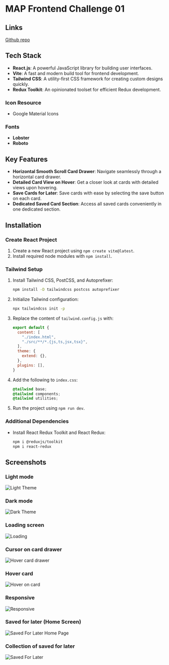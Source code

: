 # MAP Frontend Challenge 01
## Links
[Github repo](https://github.com/Bharatchandran/MAP_Frontend_Challenge_01)
## Tech Stack 

- **React.js**: A powerful JavaScript library for building user interfaces.
- **Vite**: A fast and modern build tool for frontend development.
- **Tailwind CSS**: A utility-first CSS framework for creating custom designs quickly.
- **Redux Toolkit**: An opinionated toolset for efficient Redux development.

### Icon Resource
- Google Material Icons
### Fonts
- **Lobster**
- **Roboto**

## Key Features

- **Horizontal Smooth Scroll Card Drawer**: Navigate seamlessly through a horizontal card drawer.
- **Detailed Card View on Hover**: Get a closer look at cards with detailed views upon hovering.
- **Save Cards for Later**: Save cards with ease by selecting the save button on each card.
- **Dedicated Saved Card Section**: Access all saved cards conveniently in one dedicated section.


## Installation

### Create React Project

1. Create a new React project using `npm create vite@latest`.
2. Install required node modules with `npm install`.

### Tailwind Setup

1. Install Tailwind CSS, PostCSS, and Autoprefixer:
    ```bash
    npm install -D tailwindcss postcss autoprefixer
    ```
2. Initialize Tailwind configuration:
    ```bash
    npx tailwindcss init -p
    ```
3. Replace the content of `tailwind.config.js` with:
    ```javascript
    export default {
      content: [
        "./index.html",
        "./src/**/*.{js,ts,jsx,tsx}",
      ],
      theme: {
        extend: {},
      },
      plugins: [],
    }
    ```
4. Add the following to `index.css`:
    ```css
    @tailwind base;
    @tailwind components;
    @tailwind utilities;
    ```

5. Run the project using `npm run dev`.

### Additional Dependencies

- Install React Redux Toolkit and React Redux:
    ```bash
    npm i @reduxjs/toolkit
    npm i react-redux
    ```

## Screenshots
### Light mode
![Light Theme](README_Assets/LightMode.png)
### Dark mode
![Dark Theme](README_Assets/DarkMode.png)
### Loading screen
![Loading](README_Assets/loading.png)
### Cursor on card drawer
![Hover card drawer](README_Assets/cursor_on_card_drawer.png)
### Hover card
![Hover on card](README_Assets/hover_on_cardLightMode.png)
### Responsive
![Responsive](README_Assets/responsive.png)
### Saved for later (Home Screen)
![Saved For Later Home Page](README_Assets/savedHomePage.png)
### Collection of saved for later
![Saved For Later](README_Assets/Saved_For_Later.png)
